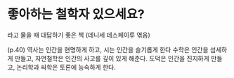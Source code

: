 # 좋아하는 철학자 있으세요?
라고 물을 때 대답하기 좋은 책 (데니세 데스페이루 엮음)

(p.40) 역사는 인간을 현명하게 하고, 시는 인간을 슬기롭게 한다
수학은 인간을 섬세하게 만들고, 자연철학은 인간의 사고를 깊이 있게 해준다.
도덕은 인간을 진지하게 만들고, 논리학과 싸학은 토론에 능숙하게 한다. 

